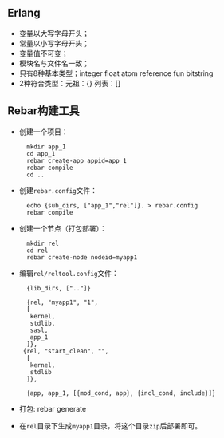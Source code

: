 ## Erlang
+ 变量以大写字母开头；
+ 常量以小写字母开头；
+ 变量值不可变；
+ 模块名与文件名一致；
+ 只有8种基本类型；integer float atom reference fun bitstring 
+ 2种符合类型：元祖：{}	列表：[]



## Rebar构建工具
+ 创建一个项目：

		mkdir app_1
		cd app_1
		rebar create-app appid=app_1
		rebar compile
		cd ..

+ 创建`rebar.config`文件：

		echo {sub_dirs, ["app_1","rel"]}. > rebar.config
		rebar compile

+ 创建一个节点（打包部署）：	

		mkdir rel
		cd rel
		rebar create-node nodeid=myapp1

+ 编辑`rel/reltool.config`文件：
		
		{lib_dirs, [".."]}
		
		{rel, "myapp1", "1",
        [
         kernel,
         stdlib,
         sasl,
         app_1
        ]},
       {rel, "start_clean", "",
        [
         kernel,
         stdlib
        ]},

        {app, app_1, [{mod_cond, app}, {incl_cond, include}]}


+ 打包:
		rebar generate
+ 在`rel`目录下生成`myapp1`目录，将这个目录`zip`后部署即可。
